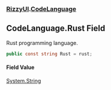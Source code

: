 ### [RizzyUI](RizzyUI 'RizzyUI').[CodeLanguage](RizzyUI.CodeLanguage 'RizzyUI.CodeLanguage')

## CodeLanguage.Rust Field

Rust programming language.

```csharp
public const string Rust = rust;
```

#### Field Value
[System.String](https://docs.microsoft.com/en-us/dotnet/api/System.String 'System.String')